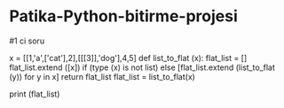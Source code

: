 # Patika-Python-bitirme-projesi
#1 ci soru

x = [[1,'a',['cat'],2],[[[3]],'dog'],4,5]
def list_to_flat (x):
    flat_list = []
    flat_list.extend ([x]) if (type (x) is not list) else [flat_list.extend (list_to_flat (y)) for y in x]
    return flat_list
flat_list = list_to_flat(x)

print (flat_list)
